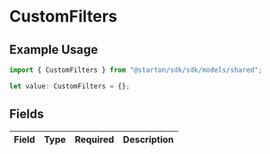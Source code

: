 # CustomFilters

## Example Usage

```typescript
import { CustomFilters } from "@starton/sdk/sdk/models/shared";

let value: CustomFilters = {};
```

## Fields

| Field       | Type        | Required    | Description |
| ----------- | ----------- | ----------- | ----------- |